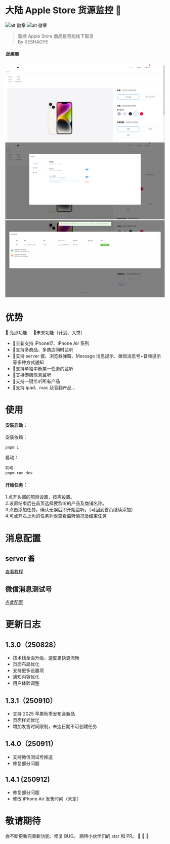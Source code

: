 <!--
 * @Author: KESHAOYE
 * @Date: 2022-12-04 17:36:16
-->

# 大陆 Apple Store 货源监控 :iphone:

![alt 徽章](https://img.shields.io/badge/vue-2.7.16+-green.svg) ![alt 徽章](https://img.shields.io/badge/elementui-2.15.10+-blue.svg)

> 监控 Apple Store 商品是否能线下取货<br />
> By KESHAOYE

##### 效果图

<img src='./src/assets/show.png'/>
<img src='./src/assets/show1.png'/>
<img src='./src/assets/show2.png'/>

# 优势

:star2: 亮点功能&nbsp;&nbsp;&nbsp;&nbsp;&nbsp;:rocket:未来功能（计划、大饼）

- :star2:全新支持 iPhone17、iPhone Air 系列
- :star2:支持多商品、多商店同时监听
- :star2:支持 server 酱、浏览器弹窗、Message 消息提示、微信消息号+音频提示等多种方式通知
- :star2:支持单独中断某一任务的监听
- :rocket:支持港版信息监听
- :rocket:支持一键监听所有产品
- :rocket:支持 ipad、mac 及官翻产品...

# 使用

#### 安装启动：

安装依赖：

```
pnpm i
```

启动：

```
前端：
pnpm run dev
```

#### 开始任务：

1.点开头部的项目设置，按需设置。<br /> 2.设置结束后在首页选择要监听的产品及商铺名称。<br /> 3.点击添加任务，确认无误后即开始监听。（可回到首页继续添加）<br /> 4.可点开右上角的任务列表查看监听情况及结束任务<br />

# 消息配置

## server 酱

<a href="https://sct.ftqq.com/" target="_blank">查看教程</a>

## 微信消息测试号

<a href="https://mp.weixin.qq.com/debug/cgi-bin/sandboxinfo?action=showinfo&t=sandbox/index" target="_blank">点此配置</a>

# 更新日志

## 1.3.0（250828）

- 技术栈全面升级，速度更快更流畅
- 页面布局优化
- 支持更多设置项
- 通知内容优化
- 用户体验调整

## 1.3.1（250910）

- 支持 2025 苹果秋季发布会新品
- 页面样式优化
- 增加发售时间限制，未达日期不可创建任务

## 1.4.0（250911）

- 支持微信测试号推送
- 修复部分问题

## 1.4.1 (250912)

- 修复部分问题
- 修改 iPhone Air 发售时间（未定）

# 敬请期待

会不断更新完善新功能、修复 BUG。
期待小伙伴们的 star 和 PR。 :muscle: :muscle: :muscle:
